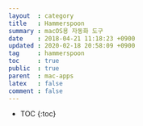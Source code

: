 ```yaml
---
layout  : category
title   : Hammerspoon
summary : macOS용 자동화 도구
date    : 2018-04-21 11:18:23 +0900
updated : 2020-02-18 20:58:09 +0900
tag     : hammerspoon
toc     : true
public  : true
parent  : mac-apps
latex   : false
comment : false
---
```

* TOC
{:toc}

